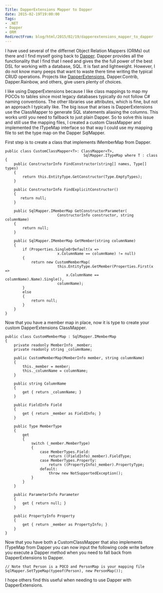 ```yaml
---
Title: DapperExtensions Mapper to Dapper
date: 2015-02-19T19:00:00
Tags:
- .NET
- Dapper
- ORM
RedirectFrom: blog/html/2015/02/19/dapperextensions_mapper_to_dapper
---
```


I have used several of the differnet Object Relation Mappers (ORMs) out there and I find myself going back to [Dapper](https://github.com/StackExchange/dapper-dot-net). Dapper provides all the functionality that I find that I need and gives the the full power of the best DSL for working with a database, SQL. It is fast and lightweight. However, I do not know many peeps that want to waste there time writing the typical CRUD operations. Projects like [DapperExtensions](https://github.com/tmsmith/Dapper-Extensions), Dapper.Contrib, Dapper.Rainbow, and others, give users plenty of choices.

I like using DapperExtensions because I like class mappings to map my POCOs to tables since most legacy databases typically do not follow C# naming conventions. The other libraries use attributes, which is fine, but not an approach I typically like. The big issue that arises is DapperExtensions use the ClassMapper to generate SQL statements aliasing the columns. This works until you need to fallback to just plain Dapper. So to solve this issue and still use the mapping files, I created a custom ClassMapper and implemented the ITypeMap interface so that way I could use my mapping file to set the type map on the Dapper SqlMapper.

First step is to create a class that implements IMemberMap from Dapper.

```
public class CustomClassMapper<T>: ClassMapper<T>,
                                    SqlMapper.ITypeMap where T : class
{
    public ConstructorInfo FindConstructor(string[] names, Type[] types)
    {
        return this.EntityType.GetConstructor(Type.EmptyTypes);
    }

    public ConstructorInfo FindExplicitConstructor()
    {
       return null;
    }

    public SqlMapper.IMemberMap GetConstructorParameter(
                        ConstructorInfo constructor, string columnName)
    {
        return null;
    }

    public SqlMapper.IMemberMap GetMember(string columnName)
    {
        if (Properties.SingleOrDefault(x =>
                        x.ColumnName == columnName) != null)
        {
            return new CustomMemberMap(
                        this.EntityType.GetMember(Properties.First(x =>
                            x.ColumnName == columnName).Name).Single(),
                        columnName);
        }
        else
        {
            return null;
        }
    }
}
```

Now that you have a member map in place, now it is type to create your custom
DapperExtensions ClassMapper.

```
public class CustomMemberMap : SqlMapper.IMemberMap
{
    private readonly MemberInfo _member;
    private readonly string _columnName;

    public CustomMemberMap(MemberInfo member, string columnName)
    {
        this._member = member;
        this._columnName = columnName;
    }

    public string ColumnName
    {
        get { return _columnName; }
    }

    public FieldInfo Field
    {
        get { return _member as FieldInfo; }
    }

    public Type MemberType
    {
        get
        {
            switch (_member.MemberType)
            {
                case MemberTypes.Field:
                    return ((FieldInfo)_member).FieldType;
                case MemberTypes.Property:
                    return ((PropertyInfo)_member).PropertyType;
                default:
                    throw new NotSupportedException();
            }
        }
    }

    public ParameterInfo Parameter
    {
        get { return null; }
    }

    public PropertyInfo Property
    {
        get { return _member as PropertyInfo; }
    }
}
```

Now that you have both a CustomClassMapper that also implements ITypeMap from Dapper you can now input the following code write before you execute a Dapper method when you need to fall back from DapperExtensions to Dapper.

```
// Note that Person is a POCO and PersonMap is your mapping file
SqlMapper.SetTypeMap(typeof(Person), new PersonMap());
```

I hope others find this useful when needing to use Dapper with DapperExtensions.
